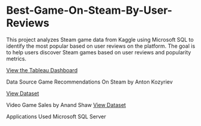 # Best-Game-On-Steam-By-User-Reviews
This project analyzes Steam game data from Kaggle using Microsoft SQL to identify the most popular based on user reviews on the platform. The goal is to help users discover Steam games based on user reviews and popularity metrics.

[View the Tableau Dashboard](https://public.tableau.com/shared/42MJB47ZM?:display_count=n&:origin=viz_share_link)

Data Source
Game Recommendations On Steam by Anton Kozyriev

[View Dataset](https://www.kaggle.com/datasets/antonkozyriev/game-recommendations-on-steam)

Video Game Sales by Anand Shaw 
[View Dataset](https://www.kaggle.com/datasets/anandshaw2001/video-game-sales) 

Applications Used
Microsoft SQL Server 
